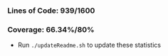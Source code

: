 ### Lines of Code: 939/1600

### Coverage: 66.34%/80%

- Run `./updateReadme.sh` to update these statistics
